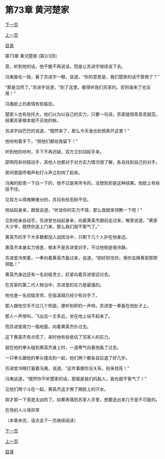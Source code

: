 <h1>第73章   黄河楚家</h1>
            <div><p><a href="./218_%E7%AC%AC73%E7%AB%A0_%E9%BB%84%E6%B2%B3%E6%A5%9A%E5%AE%B6.md">下一页</a></p><p><a href="./216_%E7%AC%AC73%E7%AB%A0_%E9%BB%84%E6%B2%B3%E6%A5%9A%E5%AE%B6.md">上一页</a></p><p><a href="../">目录</a></p></div>
            <div><p>第73章   黄河楚家 (第2/3页)</p><p>意，听到他的话，他干脆不再说话，而是让苏进宇继续说下去。</p><p>冯夷眉毛一挑，看了苏进宇一眼，说道，“你的意思是，我们楚家的话不管用了？”</p><p>“那是当然了。”苏进宇说道，“到了这里，都得听我们苏家的。否则谁来了也没用！”</p><p>冯夷脸上的表情有些尴尬。</p><p>楚家人也有些托大，他们以为以自己的实力，只要一句话，苏家就得乖乖乖就范。结果苏家根本就不买他的帐。</p><p>苏进宇凶巴巴的说道，“既然来了，那么今天谁也别想离开这里！”</p><p>他吩咐着手下，“把他们都给我留下！”</p><p>听到他的吩咐，手下不再迟疑，双方立刻动起手来。</p><p>邵明亮和何超动手，其他人也都对于对方实力情况很了解，各自找到自己的对手。</p><p>房间里面呼喝声和打斗声立刻响了起来。</p><p>冯夷的脸青一下白一下的，他不过是来传令的，没想到却是这种结果。他脸上有些挂不住。</p><p>见双方斗得难解难分的，苏珏有些忍耐不住。</p><p>他站起身来，跟我说道，“听说你的实力不错，那么我就来领教一下吧！”</p><p>见到他亲自动手，苏进堂也站起身来，向着黄英杰跟前走过来，嘴里说道，“黄家大少爷，既然你送上门来，那么我们就不客气了。”</p><p>黄英杰的手下大多数都加入战团当中，只剩下几个人护在他身边。</p><p>黄英杰本身实力很差，根本不是苏进堂对手。不过他倒是很冷静。</p><p>苏进堂冷笑着，一拳向着黄英杰轰过来，说道，“刚好抓住你，用你去换黄家那把钥匙！”</p><p>黄英杰身边还有一名初级灵士，赶紧向着苏进堂迎过去。</p><p>在苏家的第二代人物当中，苏进堂的实力是最强的。</p><p>他也是一名初级灵师，在临溪城已经少有对手了。</p><p>那人跟他交手不过几个照面，便听到砰的一声响，苏进堂一拳轰在他肚子上。</p><p>那人一声惨叫，飞出去一丈多远，坐在地上站不起来了。</p><p>而苏进堂用力一踏地面，向着黄英杰扑过去。</p><p>这下黄英杰有点慌了，来时他有些低估了苏家人的实力。</p><p>就在他的拳头碰到黄英杰身上时，一道寒气向着他轰了过去。</p><p>一只拳头跟他的拳头撞击到一起，他们两个都各自后退了好几步。</p><p>苏进堂冷眼打量着冯夷，说道，“这件事跟你没关系，别来找死！”</p><p>冯夷说道，“既然你不听楚家的话，那就是我们的敌人，我也就不客气了！”</p><p>见他们两个斗在一起，黄英杰这才擦了擦脸上的汗水。</p><p>刚才那一下真是太凶险了。如果再落到苏家人手里，想要逃出来几乎是不可能的。</p><p>在场的人斗得异常</p><p>（本章未完，请点击下一页继续阅读）</p></div>
            <div><p><a href="./218_%E7%AC%AC73%E7%AB%A0_%E9%BB%84%E6%B2%B3%E6%A5%9A%E5%AE%B6.md">下一页</a></p><p><a href="./216_%E7%AC%AC73%E7%AB%A0_%E9%BB%84%E6%B2%B3%E6%A5%9A%E5%AE%B6.md">上一页</a></p><p><a href="../">目录</a></p></div>
